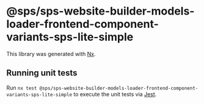 # @sps/sps-website-builder-models-loader-frontend-component-variants-sps-lite-simple

This library was generated with [Nx](https://nx.dev).

## Running unit tests

Run `nx test @sps/sps-website-builder-models-loader-frontend-component-variants-sps-lite-simple` to execute the unit tests via [Jest](https://jestjs.io).
